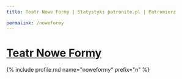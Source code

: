 ```yaml
---
title: Teatr Nowe Formy | Statystyki patronite.pl | Patromierz

permalink: /noweformy
---
```


# [Teatr Nowe Formy](https://patronite.pl/noweformy)

{% include profile.md name="noweformy" prefix="n" %}
